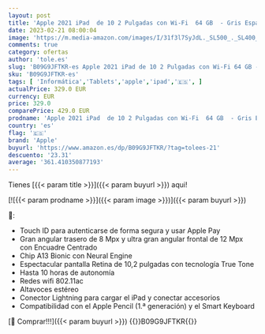 ```yaml
---
layout: post
title: 'Apple 2021 iPad  de 10 2 Pulgadas con Wi-Fi  64 GB  - Gris Espacial  9.ª generación '
date: 2023-02-21 08:00:04
image: 'https://m.media-amazon.com/images/I/31f3l7SyJdL._SL500_._SL400_.jpg'
comments: true
category: ofertas
author: 'tole.es'
slug: 'B09G9JFTKR-es Apple 2021 iPad de 10 2 Pulgadas con Wi-Fi 64 GB - Gris...'
sku: 'B09G9JFTKR-es'
tags: [ 'Informática','Tablets','apple','ipad','🇪🇸', ]
actualPrice: 329.0 EUR
currency: EUR
price: 329.0
comparePrice: 429.0 EUR
prodname: 'Apple 2021 iPad  de 10 2 Pulgadas con Wi-Fi  64 GB  - Gris Espacial  9.ª generación '
country: 'es'
flag: '🇪🇸'
brand: 'Apple'
buyurl: 'https://www.amazon.es/dp/B09G9JFTKR/?tag=tolees-21'
descuento: '23.31'
average: '361.410350877193'
---
```


Tienes [{{< param title >}}]({{< param buyurl >}}) aqui!

[![{{< param prodname >}}]({{< param image >}})]({{< param buyurl >}})

🔎:

- Touch ID para autenticarse de forma segura y usar Apple Pay
- Gran angular trasero de 8 Mpx y ultra gran angular frontal de 12 Mpx con Encuadre Centrado
- Chip A13 Bionic con Neural Engine
- Espectacular pantalla Retina de 10,2 pulgadas con tecnología True Tone
- Hasta 10 horas de autonomía
- Redes wifi 802.11ac
- Altavoces estéreo
- Conector Lightning para cargar el iPad y conectar accesorios
- Compatibilidad con el Apple Pencil (1.ª generación) y el Smart Keyboard

[🛒 Comprar!!!]({{< param buyurl >}})
{{<world>}}B09G9JFTKR{{</world>}}
